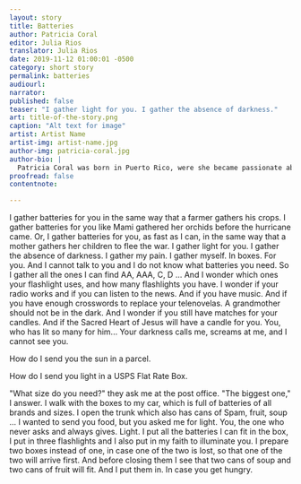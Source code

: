 ```yaml
---
layout: story
title: Batteries
author: Patricia Coral
editor: Julia Rios
translator: Julia Rios
date: 2019-11-12 01:00:01 -0500
category: short story
permalink: batteries
audiourl:
narrator:
published: false
teaser: "I gather light for you. I gather the absence of darkness."
art: title-of-the-story.png
caption: "Alt text for image"
artist: Artist Name
artist-img: artist-name.jpg
author-img: patricia-coral.jpg
author-bio: |
  Patricia Coral was born in Puerto Rico, were she became passionate about words and obtained a MA in Spanish Literature and Linguistics. In 2014 she moved to Houston, where the adventure of writing in a borrowed language began. She is a writer of creative nonfiction and poetry, but frequently her words find their home in-between. In 2017, she co-founded Fuente Collective, an organization devoted to experimentation, collaboration and hybridity in writing and other arts. Her work is published or forthcoming in _Crab Fat Magazine_, _Yellow Chair Review_, _Women Poets of the Americas_, and elsewhere.   
proofread: false
contentnote:

---
```


I gather batteries for you in the same way that a farmer gathers his crops. I gather batteries for you like Mami gathered her orchids before the hurricane came. Or, I gather batteries for you, as fast as I can, in the same way that a mother gathers her children to flee the war. I gather light for you. I gather the absence of darkness. I gather my pain. I gather myself. In boxes. For you. And I cannot talk to you and I do not know what batteries you need. So I gather all the ones I can find AA, AAA, C, D ... And I wonder which ones your flashlight uses, and how many flashlights you have. I wonder if your radio works and if you can listen to the news. And if you have music. And if you have enough crosswords to replace your telenovelas. A grandmother should not be in the dark. And I wonder if you still have matches for your candles. And if the Sacred Heart of Jesus will have a candle for you. You, who has lit so many for him... Your darkness calls me, screams at me, and I cannot see you.  

How do I send you the sun in a parcel.

How do I send you light in a USPS Flat Rate Box.

"What size do you need?" they ask me at the post office. "The biggest one," I answer. I walk with the boxes to my car, which is full of batteries of all brands and sizes. I open the trunk which also has cans of Spam, fruit, soup ... I wanted to send you food, but you asked me for light. You, the one who never asks and always gives. Light. I put all the batteries I can fit in the box, I put in three flashlights and I also put in my faith to illuminate you. I prepare two boxes instead of one, in case one of the two is lost, so that one of the two will arrive first. And before closing them I see that two cans of soup and two cans of fruit will fit. And I put them in. In case you get hungry.
